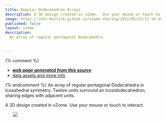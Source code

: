 ```yaml
---
title: Regular Dodecahedron Arrays
description: A 3D design created in vZome.  Use your mouse or touch to interact.
image: https://John-Kostick.github.io/vzome-sharing/2022/05/21/11-16-38-Regular-Dodecahedron-Array/Regular-Dodecahedron-Array.png
published: false
layout: vzome
description:
  An array of regular pentagonal Dodecahedra.
  
  
---
```


{% comment %}
 - [***web page generated from this source***](<https://John-Kostick.github.io/vzome-sharing/2022/05/21/Regular-Dodecahedron-Array-11-16-38.html>)
 - [data assets and more info](<https://github.com/John-Kostick/vzome-sharing/tree/main/2022/05/21/11-16-38-Regular-Dodecahedron-Array/>)
 
{% endcomment %}
  An array of regular pentagonal Dodecahedra in Icosahedral symmetry. Twelve units surround an Icosidodecahedron, sharing edges with adjacent units.  

A 3D design created in vZome.  Use your mouse or touch to interact.

<vzome-viewer style="width: 87%; height: 60vh; margin: 5%"
       src="https://John-Kostick.github.io/vzome-sharing/2022/05/21/11-16-38-Regular-Dodecahedron-Array/Regular-Dodecahedron-Array.vZome" >
  <img src="https://John-Kostick.github.io/vzome-sharing/2022/05/21/11-16-38-Regular-Dodecahedron-Array/Regular-Dodecahedron-Array.png" />
</vzome-viewer>
